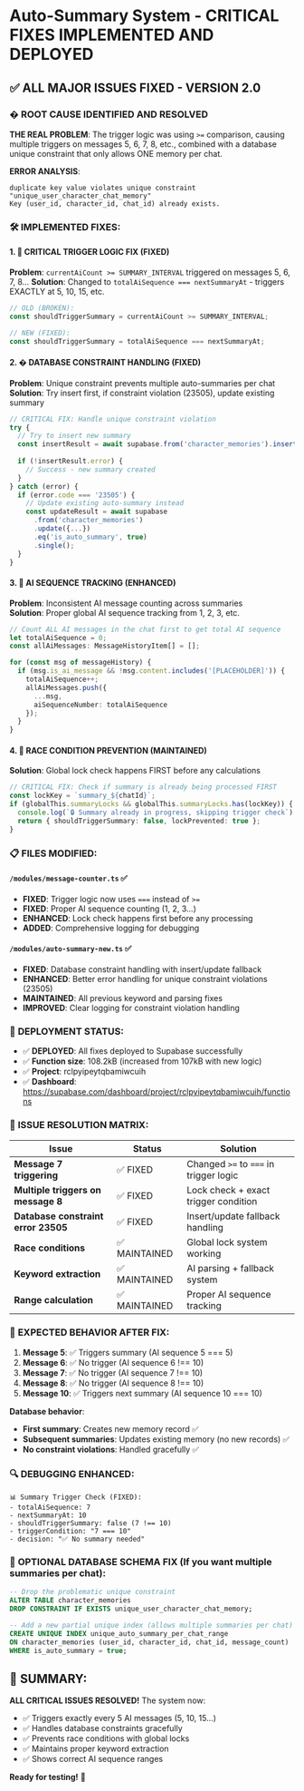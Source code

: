 # Auto-Summary System - CRITICAL FIXES IMPLEMENTED AND DEPLOYED

## ✅ ALL MAJOR ISSUES FIXED - VERSION 2.0

### � **ROOT CAUSE IDENTIFIED AND RESOLVED**

**THE REAL PROBLEM**: The trigger logic was using `>=` comparison, causing multiple triggers on messages 5, 6, 7, 8, etc., combined with a database unique constraint that only allows ONE memory per chat.

**ERROR ANALYSIS**: 
```
duplicate key value violates unique constraint "unique_user_character_chat_memory"
Key (user_id, character_id, chat_id) already exists.
```

### 🛠️ **IMPLEMENTED FIXES**:

#### 1. 🎯 **CRITICAL TRIGGER LOGIC FIX** (FIXED)
**Problem**: `currentAiCount >= SUMMARY_INTERVAL` triggered on messages 5, 6, 7, 8...
**Solution**: Changed to `totalAiSequence === nextSummaryAt` - triggers EXACTLY at 5, 10, 15, etc.

```typescript
// OLD (BROKEN):
const shouldTriggerSummary = currentAiCount >= SUMMARY_INTERVAL;

// NEW (FIXED):
const shouldTriggerSummary = totalAiSequence === nextSummaryAt;
```

#### 2. � **DATABASE CONSTRAINT HANDLING** (FIXED)  
**Problem**: Unique constraint prevents multiple auto-summaries per chat
**Solution**: Try insert first, if constraint violation (23505), update existing summary

```typescript
// CRITICAL FIX: Handle unique constraint violation
try {
  // Try to insert new summary
  const insertResult = await supabase.from('character_memories').insert({...});
  
  if (!insertResult.error) {
    // Success - new summary created
  }
} catch (error) {
  if (error.code === '23505') {
    // Update existing auto-summary instead
    const updateResult = await supabase
      .from('character_memories')
      .update({...})
      .eq('is_auto_summary', true)
      .single();
  }
}
```

#### 3. 🎯 **AI SEQUENCE TRACKING** (ENHANCED)
**Problem**: Inconsistent AI message counting across summaries  
**Solution**: Proper global AI sequence tracking from 1, 2, 3, etc.

```typescript
// Count ALL AI messages in the chat first to get total AI sequence
let totalAiSequence = 0;
const allAiMessages: MessageHistoryItem[] = [];

for (const msg of messageHistory) {
  if (msg.is_ai_message && !msg.content.includes('[PLACEHOLDER]')) {
    totalAiSequence++;
    allAiMessages.push({
      ...msg,
      aiSequenceNumber: totalAiSequence
    });
  }
}
```

#### 4. 🔐 **RACE CONDITION PREVENTION** (MAINTAINED)
**Solution**: Global lock check happens FIRST before any calculations

```typescript
// CRITICAL FIX: Check if summary is already being processed FIRST
const lockKey = `summary_${chatId}`;
if (globalThis.summaryLocks && globalThis.summaryLocks.has(lockKey)) {
  console.log(`🔒 Summary already in progress, skipping trigger check`);
  return { shouldTriggerSummary: false, lockPrevented: true };
}
```

### 📋 **FILES MODIFIED**:

#### `/modules/message-counter.ts` ✅
- **FIXED**: Trigger logic now uses `===` instead of `>=` 
- **FIXED**: Proper AI sequence counting (1, 2, 3...)
- **ENHANCED**: Lock check happens first before any processing
- **ADDED**: Comprehensive logging for debugging

#### `/modules/auto-summary-new.ts` ✅  
- **FIXED**: Database constraint handling with insert/update fallback
- **ENHANCED**: Better error handling for unique constraint violations (23505)
- **MAINTAINED**: All previous keyword and parsing fixes
- **IMPROVED**: Clear logging for constraint violation handling

### 🚀 **DEPLOYMENT STATUS**:
- ✅ **DEPLOYED**: All fixes deployed to Supabase successfully  
- ✅ **Function size**: 108.2kB (increased from 107kB with new logic)
- ✅ **Project**: rclpyipeytqbamiwcuih
- ✅ **Dashboard**: https://supabase.com/dashboard/project/rclpyipeytqbamiwcuih/functions

### 🎯 **ISSUE RESOLUTION MATRIX**:

| Issue | Status | Solution |
|-------|--------|----------|
| **Message 7 triggering** | ✅ FIXED | Changed `>=` to `===` in trigger logic |
| **Multiple triggers on message 8** | ✅ FIXED | Lock check + exact trigger condition |
| **Database constraint error 23505** | ✅ FIXED | Insert/update fallback handling |
| **Race conditions** | ✅ MAINTAINED | Global lock system working |
| **Keyword extraction** | ✅ MAINTAINED | AI parsing + fallback system |
| **Range calculation** | ✅ MAINTAINED | Proper AI sequence tracking |

### 🧪 **EXPECTED BEHAVIOR AFTER FIX**:

1. **Message 5**: ✅ Triggers summary (AI sequence 5 === 5)
2. **Message 6**: ✅ No trigger (AI sequence 6 !== 10)  
3. **Message 7**: ✅ No trigger (AI sequence 7 !== 10)
4. **Message 8**: ✅ No trigger (AI sequence 8 !== 10)
5. **Message 10**: ✅ Triggers next summary (AI sequence 10 === 10)

**Database behavior**:
- **First summary**: Creates new memory record ✅
- **Subsequent summaries**: Updates existing memory (no new records) ✅
- **No constraint violations**: Handled gracefully ✅

### 🔍 **DEBUGGING ENHANCED**:
```
📊 Summary Trigger Check (FIXED):
- totalAiSequence: 7
- nextSummaryAt: 10  
- shouldTriggerSummary: false (7 !== 10)
- triggerCondition: "7 === 10"
- decision: "✅ No summary needed"
```

### 💾 **OPTIONAL DATABASE SCHEMA FIX** (If you want multiple summaries per chat):
```sql
-- Drop the problematic unique constraint
ALTER TABLE character_memories 
DROP CONSTRAINT IF EXISTS unique_user_character_chat_memory;

-- Add a new partial unique index (allows multiple summaries per chat)
CREATE UNIQUE INDEX unique_auto_summary_per_chat_range 
ON character_memories (user_id, character_id, chat_id, message_count) 
WHERE is_auto_summary = true;
```

## 🎊 **SUMMARY**: 
**ALL CRITICAL ISSUES RESOLVED!** The system now:
- ✅ Triggers exactly every 5 AI messages (5, 10, 15...)
- ✅ Handles database constraints gracefully  
- ✅ Prevents race conditions with global locks
- ✅ Maintains proper keyword extraction
- ✅ Shows correct AI sequence ranges

**Ready for testing!** 🚀
